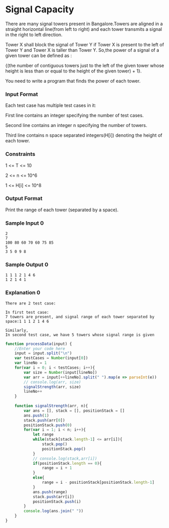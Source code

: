 # Signal Capacity

There are many signal towers present in Bangalore.Towers are aligned in a straight horizontal line(from left to right) and each tower transmits a signal in the right to left direction.

Tower X shall block the signal of Tower Y if Tower X is present to the left of Tower Y and Tower X is taller than Tower Y. So,the power of a signal of a given tower can be defined as :

{(the number of contiguous towers just to the left of the given tower whose height is less than or equal to the height of the given tower) + 1}.

You need to write a program that finds the power of each tower.

### Input Format

Each test case has multiple test cases in it:

First line contains an integer specifying the number of test cases.

Second line contains an integer n specifying the number of towers.

Third line contains n space separated integers(H[i]) denoting the height of each tower.

### Constraints

1 <= T <= 10

2 <= n <= 10^6

1 <= H[i] <= 10^8

### Output Format

Print the range of each tower (separated by a space).

### Sample Input 0

```
2
7
100 80 60 70 60 75 85
5
3 5 0 9 8
```

### Sample Output 0
```
1 1 1 2 1 4 6
1 2 1 4 1
```

### Explanation 0
```
There are 2 test case:

In first test case:
7 towers are present, and signal range of each tower separated by space:1 1 1 2 1 4 6

Similarly,
In second test case, we have 5 towers whose signal range is given
```

```javascript
function processData(input) {
    //Enter your code here
    input = input.split("\n")
    var testCases = Number(input[0])
    var lineNo = 1
    for(var i = 0; i < testCases; i++){
        var size = Number(input[lineNo])
        var arr = input[++lineNo].split(" ").map(e => parseInt(e))
        // console.log(arr, size)
        signalStrength(arr, size)
        lineNo++
    }
    
    function signalStrength(arr, n){
        var ans = [], stack = [], positionStack = []
        ans.push(1)
        stack.push(arr[0])
        positionStack.push(0)
        for(var i = 1; i < n; i++){
            let range
            while(stack[stack.length-1] <= arr[i]){
                stack.pop()
                positionStack.pop()
            }
            // console.log(stack,arr[i])
            if(positionStack.length == 0){
                range = i + 1
            }
            else{
                range = i - positionStack[positionStack.length-1]
            }
            ans.push(range)
            stack.push(arr[i])
            positionStack.push(i)
        }
        console.log(ans.join(" "))
    }  
}  
```


